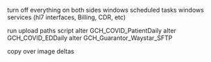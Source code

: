 turn off everything on both sides
windows scheduled tasks
windows services (hl7 interfaces, Billing, CDR, etc)

run upload paths script
alter GCH_COVID_PatientDaily
alter GCH_COVID_EDDaily
alter GCH_Guarantor_Waystar_SFTP

copy over image deltas
